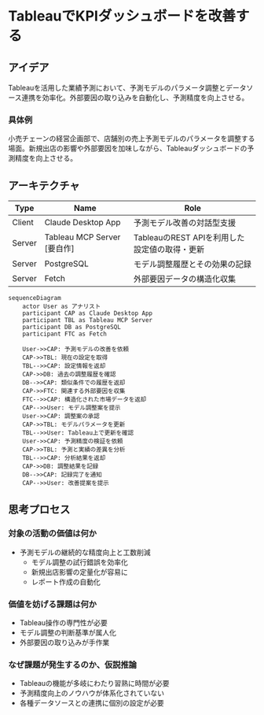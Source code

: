 # TableauでKPIダッシュボードを改善する

## アイデア
Tableauを活用した業績予測において、予測モデルのパラメータ調整とデータソース連携を効率化。外部要因の取り込みを自動化し、予測精度を向上させる。

### 具体例
小売チェーンの経営企画部で、店舗別の売上予測モデルのパラメータを調整する場面。新規出店の影響や外部要因を加味しながら、Tableauダッシュボードの予測精度を向上させる。

## アーキテクチャ
| Type | Name | Role |
|--|--|--|
| Client | Claude Desktop App | 予測モデル改善の対話型支援 |
| Server | Tableau MCP Server [要自作] | TableauのREST APIを利用した設定値の取得・更新 |
| Server | PostgreSQL | モデル調整履歴とその効果の記録 |
| Server | Fetch | 外部要因データの構造化収集 |

```mermaid
sequenceDiagram
    actor User as アナリスト
    participant CAP as Claude Desktop App
    participant TBL as Tableau MCP Server
    participant DB as PostgreSQL
    participant FTC as Fetch
    
    User->>CAP: 予測モデルの改善を依頼
    CAP->>TBL: 現在の設定を取得
    TBL-->>CAP: 設定情報を返却
    CAP->>DB: 過去の調整履歴を確認
    DB-->>CAP: 類似条件での履歴を返却
    CAP->>FTC: 関連する外部要因を収集
    FTC-->>CAP: 構造化された市場データを返却
    CAP-->>User: モデル調整案を提示
    User->>CAP: 調整案の承認
    CAP->>TBL: モデルパラメータを更新
    TBL-->>User: Tableau上で更新を確認
    User->>CAP: 予測精度の検証を依頼
    CAP->>TBL: 予測と実績の差異を分析
    TBL-->>CAP: 分析結果を返却
    CAP->>DB: 調整結果を記録
    DB-->>CAP: 記録完了を通知
    CAP-->>User: 改善提案を提示
```

## 思考プロセス

### 対象の活動の価値は何か
- 予測モデルの継続的な精度向上と工数削減
    - モデル調整の試行錯誤を効率化
    - 新規出店影響の定量化が容易に
    - レポート作成の自動化

### 価値を妨げる課題は何か
- Tableau操作の専門性が必要
- モデル調整の判断基準が属人化
- 外部要因の取り込みが手作業

### なぜ課題が発生するのか、仮説推論
- Tableauの機能が多岐にわたり習熟に時間が必要
- 予測精度向上のノウハウが体系化されていない
- 各種データソースとの連携に個別の設定が必要